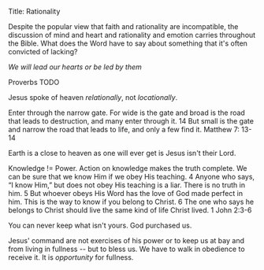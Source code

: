 Title: Rationality

Despite the popular view that faith and rationality are incompatible, the discussion of mind and heart and rationality and emotion carries throughout the Bible. What does the Word have to say about something that it's often convicted of lacking?


*We will lead our hearts or be led by them*

Proverbs TODO

Jesus spoke of heaven _relationally_, not _locationally_.


Enter through the narrow gate. For wide is the gate and broad is the road that leads to destruction, and many enter through it. 14 But small is the gate and narrow the road that leads to life, and only a few find it.
Matthew 7: 13-14

Earth is a close to heaven as one will ever get is Jesus isn't their Lord.


Knowledge != Power. Action on knowledge makes the truth complete. 
We can be sure that we know Him if we obey His teaching. 4 Anyone who says, “I know Him,” but does not obey His teaching is a liar. There is no truth in him. 5 But whoever obeys His Word has the love of God made perfect in him. This is the way to know if you belong to Christ. 6 The one who says he belongs to Christ should live the same kind of life Christ lived.
1 John 2:3-6

You can never keep what isn't yours. God purchased us.

Jesus' command are not exercises of his power or to keep us at bay and from living in fullness -- but to bless us. We have to walk in obedience to receive it. It is _opportunity_ for fullness.

